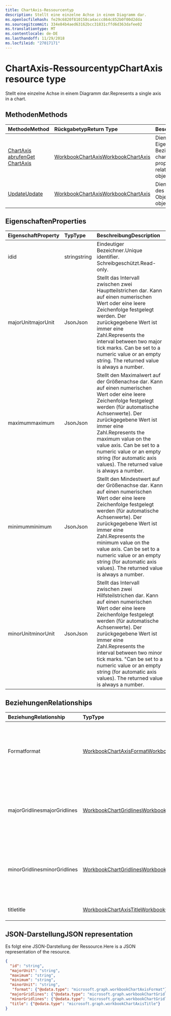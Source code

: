 ```yaml
---
title: ChartAxis-Ressourcentyp
description: Stellt eine einzelne Achse in einem Diagramm dar.
ms.openlocfilehash: fe29c6820f810158ca4accc864c852b0f00d2dda
ms.sourcegitcommit: 334e84b4aed63162bcc31831cffd6d363dafee02
ms.translationtype: MT
ms.contentlocale: de-DE
ms.lasthandoff: 11/29/2018
ms.locfileid: "27017171"
---
```

# <a name="chartaxis-resource-type"></a><span data-ttu-id="71b0c-103">ChartAxis-Ressourcentyp</span><span class="sxs-lookup"><span data-stu-id="71b0c-103">ChartAxis resource type</span></span>

<span data-ttu-id="71b0c-104">Stellt eine einzelne Achse in einem Diagramm dar.</span><span class="sxs-lookup"><span data-stu-id="71b0c-104">Represents a single axis in a chart.</span></span>


## <a name="methods"></a><span data-ttu-id="71b0c-105">Methoden</span><span class="sxs-lookup"><span data-stu-id="71b0c-105">Methods</span></span>

| <span data-ttu-id="71b0c-106">Methode</span><span class="sxs-lookup"><span data-stu-id="71b0c-106">Method</span></span>           | <span data-ttu-id="71b0c-107">Rückgabetyp</span><span class="sxs-lookup"><span data-stu-id="71b0c-107">Return Type</span></span>    |<span data-ttu-id="71b0c-108">Beschreibung</span><span class="sxs-lookup"><span data-stu-id="71b0c-108">Description</span></span>|
|:---------------|:--------|:----------|
|[<span data-ttu-id="71b0c-109">ChartAxis abrufen</span><span class="sxs-lookup"><span data-stu-id="71b0c-109">Get ChartAxis</span></span>](../api/chartaxis-get.md) | [<span data-ttu-id="71b0c-110">WorkbookChartAxis</span><span class="sxs-lookup"><span data-stu-id="71b0c-110">WorkbookChartAxis</span></span>](chartaxis.md) |<span data-ttu-id="71b0c-111">Dient zum Lesen der Eigenschaften und der Beziehungen des chartAxis-Objekts.</span><span class="sxs-lookup"><span data-stu-id="71b0c-111">Read properties and relationships of chartAxis object.</span></span>|
|[<span data-ttu-id="71b0c-112">Update</span><span class="sxs-lookup"><span data-stu-id="71b0c-112">Update</span></span>](../api/chartaxis-update.md) | [<span data-ttu-id="71b0c-113">WorkbookChartAxis</span><span class="sxs-lookup"><span data-stu-id="71b0c-113">WorkbookChartAxis</span></span>](chartaxis.md)   |<span data-ttu-id="71b0c-114">Dient zum Aktualisieren des ChartAxis-Objekts.</span><span class="sxs-lookup"><span data-stu-id="71b0c-114">Update ChartAxis object.</span></span> |

## <a name="properties"></a><span data-ttu-id="71b0c-115">Eigenschaften</span><span class="sxs-lookup"><span data-stu-id="71b0c-115">Properties</span></span>
| <span data-ttu-id="71b0c-116">Eigenschaft</span><span class="sxs-lookup"><span data-stu-id="71b0c-116">Property</span></span>     | <span data-ttu-id="71b0c-117">Typ</span><span class="sxs-lookup"><span data-stu-id="71b0c-117">Type</span></span>   |<span data-ttu-id="71b0c-118">Beschreibung</span><span class="sxs-lookup"><span data-stu-id="71b0c-118">Description</span></span>|
|:---------------|:--------|:----------|
| <span data-ttu-id="71b0c-119">id</span><span class="sxs-lookup"><span data-stu-id="71b0c-119">id</span></span>       |<span data-ttu-id="71b0c-120">string</span><span class="sxs-lookup"><span data-stu-id="71b0c-120">string</span></span>   | <span data-ttu-id="71b0c-121">Eindeutiger Bezeichner.</span><span class="sxs-lookup"><span data-stu-id="71b0c-121">Unique identifier.</span></span> <span data-ttu-id="71b0c-122">Schreibgeschützt.</span><span class="sxs-lookup"><span data-stu-id="71b0c-122">Read-only.</span></span>|
|<span data-ttu-id="71b0c-123">majorUnit</span><span class="sxs-lookup"><span data-stu-id="71b0c-123">majorUnit</span></span>|<span data-ttu-id="71b0c-124">Json</span><span class="sxs-lookup"><span data-stu-id="71b0c-124">Json</span></span>|<span data-ttu-id="71b0c-p102">Stellt das Intervall zwischen zwei Hauptteilstrichen dar. Kann auf einen numerischen Wert oder eine leere Zeichenfolge festgelegt werden.  Der zurückgegebene Wert ist immer eine Zahl.</span><span class="sxs-lookup"><span data-stu-id="71b0c-p102">Represents the interval between two major tick marks. Can be set to a numeric value or an empty string.  The returned value is always a number.</span></span>|
|<span data-ttu-id="71b0c-128">maximum</span><span class="sxs-lookup"><span data-stu-id="71b0c-128">maximum</span></span>|<span data-ttu-id="71b0c-129">Json</span><span class="sxs-lookup"><span data-stu-id="71b0c-129">Json</span></span>|<span data-ttu-id="71b0c-p103">Stellt den Maximalwert auf der Größenachse dar.  Kann auf einen numerischen Wert oder eine leere Zeichenfolge festgelegt werden (für automatische Achsenwerte).  Der zurückgegebene Wert ist immer eine Zahl.</span><span class="sxs-lookup"><span data-stu-id="71b0c-p103">Represents the maximum value on the value axis.  Can be set to a numeric value or an empty string (for automatic axis values).  The returned value is always a number.</span></span>|
|<span data-ttu-id="71b0c-133">minimum</span><span class="sxs-lookup"><span data-stu-id="71b0c-133">minimum</span></span>|<span data-ttu-id="71b0c-134">Json</span><span class="sxs-lookup"><span data-stu-id="71b0c-134">Json</span></span>|<span data-ttu-id="71b0c-p104">Stellt den Mindestwert auf der Größenachse dar. Kann auf einen numerischen Wert oder eine leere Zeichenfolge festgelegt werden (für automatische Achsenwerte).  Der zurückgegebene Wert ist immer eine Zahl.</span><span class="sxs-lookup"><span data-stu-id="71b0c-p104">Represents the minimum value on the value axis. Can be set to a numeric value or an empty string (for automatic axis values).  The returned value is always a number.</span></span>|
|<span data-ttu-id="71b0c-138">minorUnit</span><span class="sxs-lookup"><span data-stu-id="71b0c-138">minorUnit</span></span>|<span data-ttu-id="71b0c-139">Json</span><span class="sxs-lookup"><span data-stu-id="71b0c-139">Json</span></span>|<span data-ttu-id="71b0c-p105">Stellt das Intervall zwischen zwei Hilfsteilstrichen dar. Kann auf einen numerischen Wert oder eine leere Zeichenfolge festgelegt werden (für automatische Achsenwerte). Der zurückgegebene Wert ist immer eine Zahl.</span><span class="sxs-lookup"><span data-stu-id="71b0c-p105">Represents the interval between two minor tick marks. "Can be set to a numeric value or an empty string (for automatic axis values). The returned value is always a number.</span></span>|

## <a name="relationships"></a><span data-ttu-id="71b0c-143">Beziehungen</span><span class="sxs-lookup"><span data-stu-id="71b0c-143">Relationships</span></span>
| <span data-ttu-id="71b0c-144">Beziehung</span><span class="sxs-lookup"><span data-stu-id="71b0c-144">Relationship</span></span> | <span data-ttu-id="71b0c-145">Typ</span><span class="sxs-lookup"><span data-stu-id="71b0c-145">Type</span></span>   |<span data-ttu-id="71b0c-146">Beschreibung</span><span class="sxs-lookup"><span data-stu-id="71b0c-146">Description</span></span>|
|:---------------|:--------|:----------|
|<span data-ttu-id="71b0c-147">Format</span><span class="sxs-lookup"><span data-stu-id="71b0c-147">format</span></span>|[<span data-ttu-id="71b0c-148">WorkbookChartAxisFormat</span><span class="sxs-lookup"><span data-stu-id="71b0c-148">WorkbookChartAxisFormat</span></span>](chartaxisformat.md)|<span data-ttu-id="71b0c-p106">Stellt die Formatierung für ein Diagrammobjekt dar, einschließlich Linien- und Schriftartformatierung. Schreibgeschützt.</span><span class="sxs-lookup"><span data-stu-id="71b0c-p106">Represents the formatting of a chart object, which includes line and font formatting. Read-only.</span></span>|
|<span data-ttu-id="71b0c-151">majorGridlines</span><span class="sxs-lookup"><span data-stu-id="71b0c-151">majorGridlines</span></span>|[<span data-ttu-id="71b0c-152">WorkbookChartGridlines</span><span class="sxs-lookup"><span data-stu-id="71b0c-152">WorkbookChartGridlines</span></span>](chartgridlines.md)|<span data-ttu-id="71b0c-p107">Gibt ein Gitternetzlinien-Objekt zurück, das die Hauptgitternetzlinien für die angegebene Achse darstellt. Schreibgeschützt.</span><span class="sxs-lookup"><span data-stu-id="71b0c-p107">Returns a gridlines object that represents the major gridlines for the specified axis. Read-only.</span></span>|
|<span data-ttu-id="71b0c-155">minorGridlines</span><span class="sxs-lookup"><span data-stu-id="71b0c-155">minorGridlines</span></span>|[<span data-ttu-id="71b0c-156">WorkbookChartGridlines</span><span class="sxs-lookup"><span data-stu-id="71b0c-156">WorkbookChartGridlines</span></span>](chartgridlines.md)|<span data-ttu-id="71b0c-p108">Gibt ein Gitternetzlinien-Objekt zurück, das die Hilfsgitternetzlinien für die angegebene Achse darstellt. Schreibgeschützt.</span><span class="sxs-lookup"><span data-stu-id="71b0c-p108">Returns a Gridlines object that represents the minor gridlines for the specified axis. Read-only.</span></span>|
|<span data-ttu-id="71b0c-159">title</span><span class="sxs-lookup"><span data-stu-id="71b0c-159">title</span></span>|[<span data-ttu-id="71b0c-160">WorkbookChartAxisTitle</span><span class="sxs-lookup"><span data-stu-id="71b0c-160">WorkbookChartAxisTitle</span></span>](chartaxistitle.md)|<span data-ttu-id="71b0c-p109">Stellt den Achsentitel dar. Schreibgeschützt.</span><span class="sxs-lookup"><span data-stu-id="71b0c-p109">Represents the axis title. Read-only.</span></span>|

## <a name="json-representation"></a><span data-ttu-id="71b0c-163">JSON-Darstellung</span><span class="sxs-lookup"><span data-stu-id="71b0c-163">JSON representation</span></span>

<span data-ttu-id="71b0c-164">Es folgt eine JSON-Darstellung der Ressource.</span><span class="sxs-lookup"><span data-stu-id="71b0c-164">Here is a JSON representation of the resource.</span></span>

<!--{
  "blockType": "resource",
  "optionalProperties": [],
  "keyProperty": "id",
  "baseType": "microsoft.graph.entity",
  "@odata.type": "microsoft.graph.workbookChartAxis"
}-->

```json
{
  "id": "string",
  "majorUnit": "string",
  "maximum": "string",
  "minimum": "string",
  "minorUnit": "string",
   "format": {"@odata.type": "microsoft.graph.workbookChartAxisFormat"},
  "majorGridlines": {"@odata.type": "microsoft.graph.workbookChartGridlines"},
  "minorGridlines": {"@odata.type": "microsoft.graph.workbookChartGridlines"},
  "title": {"@odata.type": "microsoft.graph.workbookChartAxisTitle"}
}

```

<!-- uuid: 8fcb5dbc-d5aa-4681-8e31-b001d5168d79
2015-10-25 14:57:30 UTC -->
<!-- {
  "type": "#page.annotation",
  "description": "ChartAxis resource",
  "keywords": "",
  "section": "documentation",
  "tocPath": ""
}-->